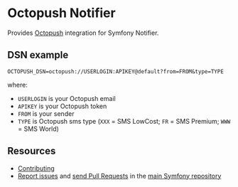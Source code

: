 Octopush Notifier
=================

Provides [Octopush](https://www.octopush.com) integration for Symfony Notifier.

DSN example
-----------

```
OCTOPUSH_DSN=octopush://USERLOGIN:APIKEY@default?from=FROM&type=TYPE
```

where:
 - `USERLOGIN` is your Octopush email
 - `APIKEY` is your Octopush token
 - `FROM` is your sender
 - `TYPE` is Octopush sms type (`XXX` = SMS LowCost; `FR` = SMS Premium; `WWW` = SMS World)

Resources
---------

  * [Contributing](https://symfony.com/doc/current/contributing/index.html)
  * [Report issues](https://github.com/symfony/symfony/issues) and
    [send Pull Requests](https://github.com/symfony/symfony/pulls)
    in the [main Symfony repository](https://github.com/symfony/symfony)
